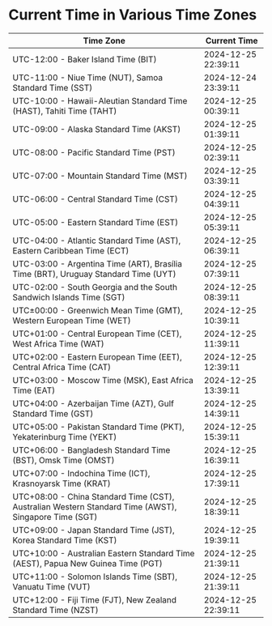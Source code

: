# Current Time in Various Time Zones

| Time Zone | Current Time |
|-----------|--------------|
| UTC-12:00 - Baker Island Time (BIT) | 2024-12-25 22:39:11 |
| UTC-11:00 - Niue Time (NUT), Samoa Standard Time (SST) | 2024-12-24 23:39:11 |
| UTC-10:00 - Hawaii-Aleutian Standard Time (HAST), Tahiti Time (TAHT) | 2024-12-25 00:39:11 |
| UTC-09:00 - Alaska Standard Time (AKST) | 2024-12-25 01:39:11 |
| UTC-08:00 - Pacific Standard Time (PST) | 2024-12-25 02:39:11 |
| UTC-07:00 - Mountain Standard Time (MST) | 2024-12-25 03:39:11 |
| UTC-06:00 - Central Standard Time (CST) | 2024-12-25 04:39:11 |
| UTC-05:00 - Eastern Standard Time (EST) | 2024-12-25 05:39:11 |
| UTC-04:00 - Atlantic Standard Time (AST), Eastern Caribbean Time (ECT) | 2024-12-25 06:39:11 |
| UTC-03:00 - Argentina Time (ART), Brasília Time (BRT), Uruguay Standard Time (UYT) | 2024-12-25 07:39:11 |
| UTC-02:00 - South Georgia and the South Sandwich Islands Time (SGT) | 2024-12-25 08:39:11 |
| UTC±00:00 - Greenwich Mean Time (GMT), Western European Time (WET) | 2024-12-25 10:39:11 |
| UTC+01:00 - Central European Time (CET), West Africa Time (WAT) | 2024-12-25 11:39:11 |
| UTC+02:00 - Eastern European Time (EET), Central Africa Time (CAT) | 2024-12-25 12:39:11 |
| UTC+03:00 - Moscow Time (MSK), East Africa Time (EAT) | 2024-12-25 13:39:11 |
| UTC+04:00 - Azerbaijan Time (AZT), Gulf Standard Time (GST) | 2024-12-25 14:39:11 |
| UTC+05:00 - Pakistan Standard Time (PKT), Yekaterinburg Time (YEKT) | 2024-12-25 15:39:11 |
| UTC+06:00 - Bangladesh Standard Time (BST), Omsk Time (OMST) | 2024-12-25 16:39:11 |
| UTC+07:00 - Indochina Time (ICT), Krasnoyarsk Time (KRAT) | 2024-12-25 17:39:11 |
| UTC+08:00 - China Standard Time (CST), Australian Western Standard Time (AWST), Singapore Time (SGT) | 2024-12-25 18:39:11 |
| UTC+09:00 - Japan Standard Time (JST), Korea Standard Time (KST) | 2024-12-25 19:39:11 |
| UTC+10:00 - Australian Eastern Standard Time (AEST), Papua New Guinea Time (PGT) | 2024-12-25 21:39:11 |
| UTC+11:00 - Solomon Islands Time (SBT), Vanuatu Time (VUT) | 2024-12-25 21:39:11 |
| UTC+12:00 - Fiji Time (FJT), New Zealand Standard Time (NZST) | 2024-12-25 22:39:11 |
